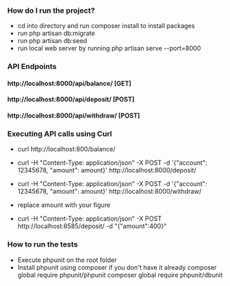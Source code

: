 ### How do I run the project? ###
* cd into directory and run composer install to install packages
* run php artisan db:migrate
* run php artisan db:seed
* run local web server by running php artisan serve --port=8000


### API Endpoints
#### http://localhost:8000/api/balance/           [GET]
#### http://localhost:8000/api/deposit/           [POST]
#### http://localhost:8000/api/withdraw/          [POST]

### Executing API calls using Curl

* curl http://localhost:800/balance/ 
* curl -H "Content-Type: application/json" -X POST -d '{"account": 12345678, "amount": amount}' http://localhost:8000/deposit/
* curl -H "Content-Type: application/json" -X POST -d '{"account": 12345678, "amount": amount}' http://localhost:8000/withdraw/
* replace amount with your figure



* curl -H "Content-Type: application/json" -X POST http://localhost:8585/deposit/ -d "{\"amount\":400}"

### How to run the tests
* Execute phpunit on the root folder
* Install phpunit using composer if you don't have it already
composer global require phpunit/phpunit
composer global require phpunit/dbunit

